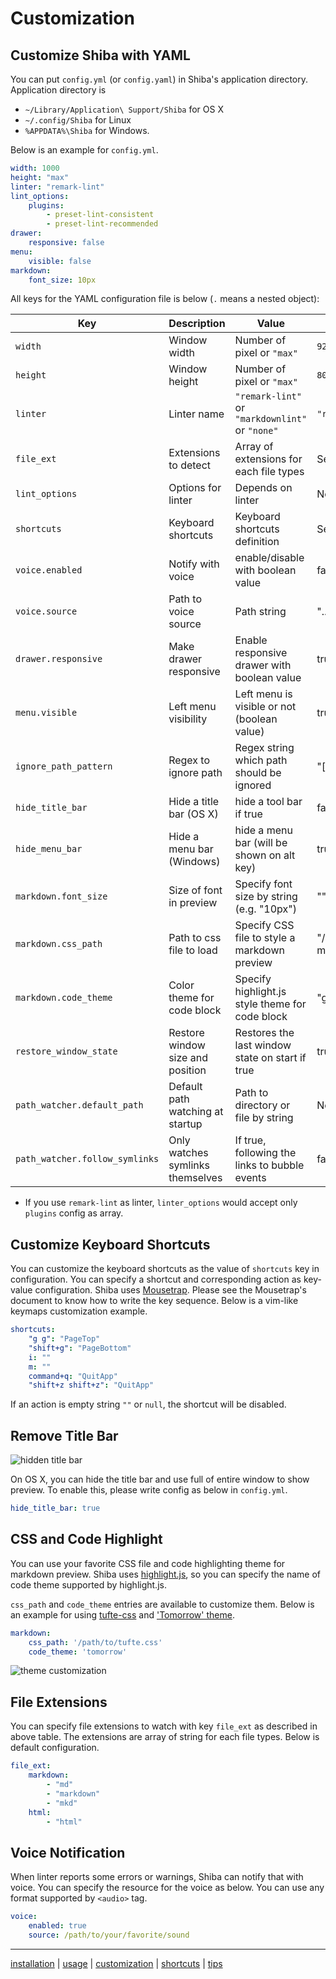 Customization
=============

## Customize Shiba with YAML

You can put `config.yml` (or `config.yaml`) in Shiba's application directory.  Application directory is

- `~/Library/Application\ Support/Shiba` for OS X
- `~/.config/Shiba` for Linux
- `%APPDATA%\Shiba` for Windows.

Below is an example for `config.yml`.

```YAML
width: 1000
height: "max"
linter: "remark-lint"
lint_options:
    plugins:
        - preset-lint-consistent
        - preset-lint-recommended
drawer:
    responsive: false
menu:
    visible: false
markdown:
    font_size: 10px
```

All keys for the YAML configuration file is below (`.` means a nested object):

| Key                            | Description                      | Value                                           | Default                        |
| ----------------------         | -------------------------------- | ----------------------------------------------- | ------------------------------ |
| `width`                        | Window width                     | Number of pixel or `"max"`                      | `920`                          |
| `height`                       | Window height                    | Number of pixel or `"max"`                      | `800`                          |
| `linter`                       | Linter name                      | `"remark-lint"` or `"markdownlint"` or `"none"` | `"remark-lint"`                |
| `file_ext`                     | Extensions to detect             | Array of extensions for each file types         | See below section              |
| `lint_options`                 | Options for linter               | Depends on linter                               | Not specified                  |
| `shortcuts`                    | Keyboard shortcuts               | Keyboard shortcuts definition                   | See below section              |
| `voice.enabled`                | Notify with voice                | enable/disable with boolean value               | false                          |
| `voice.source`                 | Path to voice source             | Path string                                     | "../voices/bow.mp3"            |
| `drawer.responsive`            | Make drawer responsive           | Enable responsive drawer with boolean value     | true                           |
| `menu.visible`                 | Left menu visibility             | Left menu is visible or not (boolean value)     | true                           |
| `ignore_path_pattern`          | Regex to ignore  path            | Regex string which path should be ignored       | "[\\\\/]\\." (dotfiles)        |
| `hide_title_bar`               | Hide a title bar (OS X)          | hide a tool bar if true                         | false                          |
| `hide_menu_bar`                | Hide a menu bar  (Windows)       | hide a menu bar (will be shown on alt key)      | true                           |
| `markdown.font_size`           | Size of font in preview          | Specify font size by string (e.g. "10px")       | ""                             |
| `markdown.css_path`            | Path to css file to load         | Specify CSS file to style a markdown preview    | "/path/to/github-markdown.css" |
| `markdown.code_theme`          | Color theme for code block       | Specify highlight.js style theme for code block | "github"                       |
| `restore_window_state`         | Restore window size and position | Restores the last window state on start if true | true                           |
| `path_watcher.default_path`    | Default path watching at startup | Path to directory or file by string             | Not specified                  |
| `path_watcher.follow_symlinks` | Only watches symlinks themselves | If true, following the links to bubble events   | false                          |

- If you use `remark-lint` as linter, `linter_options` would accept only `plugins` config as array.

## Customize Keyboard Shortcuts

You can customize the keyboard shortcuts as the value of `shortcuts` key in configuration.  You can specify a shortcut and corresponding action as key-value configuration.
Shiba uses [Mousetrap](https://craig.is/killing/mice). Please see the Mousetrap's document to know how to write the key sequence.
Below is a vim-like keymaps customization example.

```yaml
shortcuts:
    "g g": "PageTop"
    "shift+g": "PageBottom"
    i: ""
    m: ""
    command+q: "QuitApp"
    "shift+z shift+z": "QuitApp"
```

If an action is empty string `""` or `null`, the shortcut will be disabled.


## Remove Title Bar

![hidden title bar](https://raw.githubusercontent.com/rhysd/ss/master/Shiba/hide-title-bar.png)

On OS X, you can hide the title bar and use full of entire window to show preview.  To enable this, please write config as below in `config.yml`.

```yaml
hide_title_bar: true
```


## CSS and Code Highlight

You can use your favorite CSS file and code highlighting theme for markdown preview.
Shiba uses [highlight.js](https://github.com/isagalaev/highlight.js), so you can specify the name of code theme supported by highlight.js.

`css_path` and `code_theme` entries are available to customize them.  Below is an example for using [tufte-css](https://github.com/edwardtufte/tufte-css) and ['Tomorrow' theme](https://highlightjs.org/static/demo/).

```yaml
markdown:
    css_path: '/path/to/tufte.css'
    code_theme: 'tomorrow'
```

![theme customization](https://raw.githubusercontent.com/rhysd/ss/master/Shiba/tufte-tomorrow.png)


## File Extensions

You can specify file extensions to watch with key `file_ext` as described in above table.
The extensions are array of string for each file types.  Below is default configuration.

```yaml
file_ext:
    markdown:
        - "md"
        - "markdown"
        - "mkd"
    html:
        - "html"
```


## Voice Notification

When linter reports some errors or warnings, Shiba can notify that with voice.
You can specify the resource for the voice as below.  You can use any format supported by `<audio>` tag.

```yaml
voice:
    enabled: true
    source: /path/to/your/favorite/sound
```


-----------------
[installation](installation.md) | [usage](usage.md) | [customization](customization.md) | [shortcuts](shortcuts.md) | [tips](tips.md)
